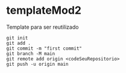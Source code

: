 # templateMod2
Template para ser reutilizado

```
git init
git add .
git commit -m "first commit"
git branch -M main
git remote add origin <codeSeuRepositorio>
git push -u origin main
```


